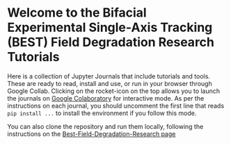 # Welcome to the Bifacial Experimental Single-Axis Tracking (BEST) Field Degradation Research Tutorials

Here is a collection of Jupyter Journals that include tutorials and tools.
These are ready to read, install and use, or run in your browser through Google Collab.
Clicking on the rocket-icon on the top allows you to launch the journals on
[Google Colaboratory](https://colab.research.google.com/) for interactive mode.
As per the instructions on each journal, you should uncomment the first line
that reads `pip install ...`  to install the environment if you follow this mode.

You can also clone the repository and run them locally, following the
instructions on the [Best-Field-Degradation-Research page](https://github.com/DuraMAT/Best-Field-Degradation-Research)

```{tableofcontents}
```
